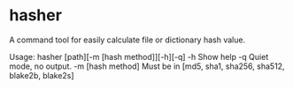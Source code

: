 # hasher
A command tool for easily calculate file or dictionary hash value.

Usage: hasher [path][-m [hash method]][-h][-q]
   -h    Show help
   -q    Quiet mode, no output.
   -m [hash method]      Must be in [md5, sha1, sha256, sha512, blake2b, blake2s]
